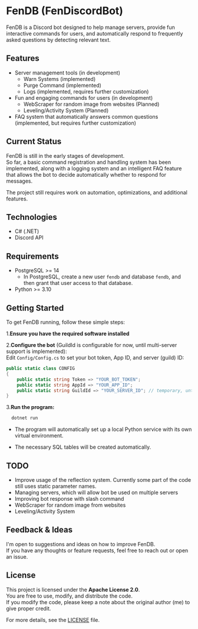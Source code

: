 # FenDB (FenDiscordBot)

FenDB is a Discord bot designed to help manage servers, provide fun interactive commands for users, and automatically respond to frequently asked questions by detecting relevant text.

## Features

- Server management tools (in development)
  - Warn Systems (implemented)
  - Purge Command (implemented)
  - Logs (implemented, requires further customization)
- Fun and engaging commands for users (in development)
  - WebScraper for random image from websites (Planned)
  - Leveling/Activity System (Planned)
- FAQ system that automatically answers common questions (implemented, but requires further customization)

## Current Status

FenDB is still in the early stages of development.  
So far, a basic command registration and handling system has been implemented, along with a logging system and an intelligent FAQ feature that allows the bot to decide automatically whether to respond for messages.

The project still requires work on automation, optimizations, and additional features.

## Technologies

- C# (.NET)
- Discord API

## Requirements

- PostgreSQL >= 14
  - In PostgreSQL, create a new user `fendb` and database `fendb`, and then grant that user access to that database.
- Python >= 3.10

## Getting Started

To get FenDB running, follow these simple steps:

1.**Ensure you have the required software installed**

2.**Configure the bot** (GuildId is configurable for now, until multi-server support is implemented):  
 Edit `Config/Config.cs` to set your bot token, App ID, and server (guild) ID:

```csharp
public static class CONFIG
{
    public static string Token => "YOUR_BOT_TOKEN";
    public static string AppId => "YOUR_APP_ID";
    public static string GuildId => "YOUR_SERVER_ID"; // temporary, until multi-server support is added
}
```

3.**Run the program:**

```bash
  dotnet run
```

- The program will automatically set up a local Python service with its own virtual environment.

- The necessary SQL tables will be created automatically.

## TODO

- Improve usage of the reflection system. Currently some part of the code still uses static parameter names.
- Managing servers, which will allow bot be used on multiple servers
- Improving bot response with slash command
- WebScraper for random image from websites
- Leveling/Activity System

## Feedback & Ideas

I'm open to suggestions and ideas on how to improve FenDB.  
If you have any thoughts or feature requests, feel free to reach out or open an issue.

## License

This project is licensed under the **Apache License 2.0**.  
You are free to use, modify, and distribute the code.  
If you modify the code, please keep a note about the original author (me) to give proper credit.

For more details, see the [LICENSE](LICENSE) file.
